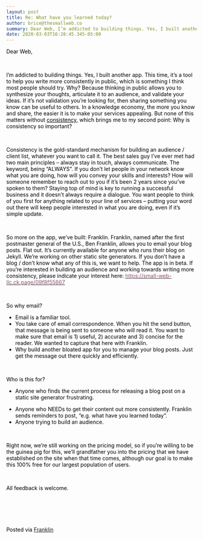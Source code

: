 ```yaml
---  
layout: post  
title: Re: What have you learned today?  
author: brice@thesmallweb.co  
summary: Dear Web, I’m addicted to building things. Yes, I built another app. This time, it’s a tool to help ...  
date: 2020-03-03T16:28:45.345-05:00  
---
```


<body><div class="WordSection1"><p class="MsoNormal"><span style="color:black;">Dear Web,</span></p><p class="MsoNormal"><span style="color:black;"> </span></p><p class="MsoNormal"><span style="color:black;">I’m addicted to building things. Yes, I built another app. This time, it’s a tool to help you write more consistently in public, which is something I think most people should try. Why? Because thinking in public
 allows you to synthesize your thoughts, articulate it to an audience, and validate your ideas. If it’s not validation you’re looking for, then sharing something you know can be useful to others. In a knowledge economy, the more you know and share, the easier
 it is to make your services appealing. But none of this matters without <u>consistency</u>, which brings me to my second point: Why is consistency so important?</span></p><p class="MsoNormal"><span style="color:black;"> </span></p><p class="MsoNormal"><span style="color:black;">Consistency is the gold-standard mechanism for building an audience / client list, whatever you want to call it. The best sales guy I’ve ever met had two main principles – always stay in touch, always communicate.
 The keyword, being “ALWAYS”. If you don’t let people in your network know what you are doing, how will you convey your skills and interests? How will someone remember to reach out to you if it’s been 2 years since you’ve spoken to them? Staying top of mind
 is key to running a successful business and it doesn’t always require a dialogue. You want people to think of you first for anything related to your line of services – putting your word out there will keep people interested in what you are doing, even if it’s
 simple update.</span></p><p class="MsoNormal"><span style="color:black;"> </span></p><p class="MsoNormal"><span style="color:black;">So more on the app, we’ve built: Franklin. Franklin, named after the first postmaster general of the U.S., Ben Franklin, allows you to email your blog posts. Flat out. It’s currently available for anyone who runs
 their blog on Jekyll. We’re working on other static site generators. If you don’t have a blog / don’t know what any of this is, we want to help. The app is in beta. If you’re interested in building an audience and working towards writing more consistency,
 please indicate your interest here: <a href="https://small-web-llc.ck.page/09f8f55667"><span style="color:#954F72;">https://small-web-llc.ck.page/09f8f55667</span></a></span></p><p class="MsoNormal"><span style="color:black;"> </span></p><p class="MsoNormal"><span style="color:black;">So why email?</span></p><ul style="margin-top:0in;" type="disc"><li style="color:black;" class="MsoNormal">Email is a familiar tool.
</li>
<li style="color:black;" class="MsoNormal">You take care of email correspondence. When you hit the send button, that message is being sent to someone who will read it. You want to make sure that email is 1) useful, 2) accurate and 3)
 concise for the reader. We wanted to capture that here with Franklin.
</li>
<li style="color:black;" class="MsoNormal">Why build another bloated app for you to manage your blog posts. Just get the message out there quickly and efficiently.
</li>
</ul><p class="MsoNormal"><span style="color:black;"> </span></p><p class="MsoNormal"><span style="color:black;">Who is this for?</span></p><ul style="margin-top:0in;" type="disc"><li style="color:black;" class="MsoNormal">Anyone who finds the current process for releasing a blog post on a static site generator frustrating.
</li>
</ul><ul style="margin-top:0in;" type="disc"><li style="color:black;" class="MsoNormal">Anyone who NEEDs to get their content out more consistently. Franklin sends reminders to post, “e.g. what have you learned today”.
</li>
<li style="color:black;" class="MsoNormal">Anyone trying to build an audience.
</li>
</ul><p class="MsoNormal"><span style="color:black;"> </span></p><p class="MsoNormal"><span style="color:black;">Right now, we’re still working on the pricing model, so if you’re willing to be the guinea pig for this, we’ll grandfather you into the pricing that we have established on the site when that time comes, although
 our goal is to make this 100% free for our largest population of users. </span></p><p class="MsoNormal"><span style="color:black;"> </span></p><p class="MsoNormal"><span style="color:black;">All feedback is welcome.</span></p><p class="MsoNormal"></p>
<p> </p><p class="MsoNormal"></p>
<p> </p><div><p class="MsoNormal"><span style="color:black;"><br />Posted via <a href="https://franklinpostal.com">Franklin</a>